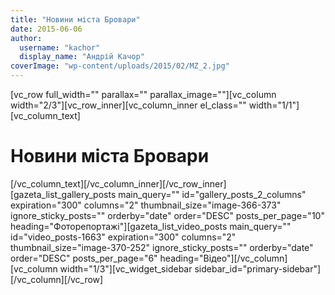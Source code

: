 ```yaml
---
title: "Новини міста Бровари"
date: 2015-06-06
author: 
  username: "kachor"
  display_name: "Андрій Качор"
coverImage: "wp-content/uploads/2015/02/MZ_2.jpg"
---
```


\[vc\_row full\_width="" parallax="" parallax\_image=""\]\[vc\_column width="2/3"\]\[vc\_row\_inner\]\[vc\_column\_inner el\_class="" width="1/1"\]\[vc\_column\_text\]

# Новини міста Бровари

\[/vc\_column\_text\]\[/vc\_column\_inner\]\[/vc\_row\_inner\]\[gazeta\_list\_gallery\_posts main\_query="" id="gallery\_posts\_2\_columns" expiration="300" columns="2" thumbnail\_size="image-366-373" ignore\_sticky\_posts="" orderby="date" order="DESC" posts\_per\_page="10" heading="Фоторепортажі"\]\[gazeta\_list\_video\_posts main\_query="" id="video\_posts-1663" expiration="300" columns="2" thumbnail\_size="image-370-252" ignore\_sticky\_posts="" orderby="date" order="DESC" posts\_per\_page="6" heading="Відео"\]\[/vc\_column\]\[vc\_column width="1/3"\]\[vc\_widget\_sidebar sidebar\_id="primary-sidebar"\]\[/vc\_column\]\[/vc\_row\]
